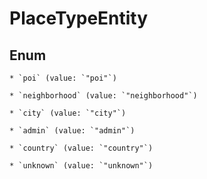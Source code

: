 
# PlaceTypeEntity

## Enum


    * `poi` (value: `"poi"`)

    * `neighborhood` (value: `"neighborhood"`)

    * `city` (value: `"city"`)

    * `admin` (value: `"admin"`)

    * `country` (value: `"country"`)

    * `unknown` (value: `"unknown"`)



